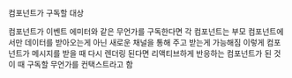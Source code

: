 
컴포넌트가 구독할 대상

컴포넌트가 이벤트 에미터와 같은 무언가를 구독한다면 각 컴포넌트는 부모 컴포넌트에서만 데이터를 받아오는게 아닌 새로운 채널을 통해 주고 받는게 가능해짐
이렇게 컴포넌트가 메시지를 받을 때 다시 렌더링 된다면 리액티브하게 반응하는 컴포넌트가 된 것
이 때 구독할 무언가를 컨택스트라고 함